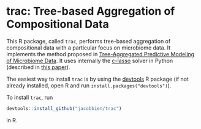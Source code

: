 # trac: Tree-based Aggregation of Compositional Data

This R package, called `trac`, performs tree-based aggregation of compositional data with a particular focus on microbiome data.  It implements the method proposed in [Tree-Aggregated Predictive Modeling of Microbiome Data](https://www.biorxiv.org/content/10.1101/2020.09.01.277632v1).  It uses internally the [c-lasso](https://github.com/Leo-Simpson/c-lasso) solver in Python (described in [this paper](https://joss.theoj.org/papers/10.21105/joss.02844)).

The easiest way to install `trac` is by using the [devtools](https://cran.r-project.org/web/packages/devtools/index.html) R package (if not already installed, open R and run `install.packages("devtools")`).

To install `trac`, run

``` r
devtools::install_github("jacobbien/trac")
```

in R.
